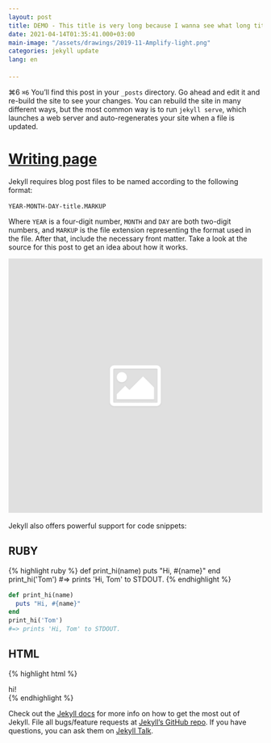 ```yaml
---
layout: post
title: DEMO - This title is very long because I wanna see what long titles look like
date: 2021-04-14T01:35:41.000+03:00
main-image: "/assets/drawings/2019-11-Amplify-light.png"
categories: jekyll update
lang: en

---
```

⌘6 `⌘6` You’ll find this post in your `_posts` directory. Go ahead and edit it and re-build the site to see your changes. You can rebuild the site in many different ways, but the most common way is to run `jekyll serve`, which launches a web server and auto-regenerates your site when a file is updated.

# [Writing page](/writing)

Jekyll requires blog post files to be named according to the following format:

`YEAR-MONTH-DAY-title.MARKUP`

Where `YEAR` is a four-digit number, `MONTH` and `DAY` are both two-digit numbers, and `MARKUP` is the file extension representing the format used in the file. After that, include the necessary front matter. Take a look at the source for this post to get an idea about how it works.

![](/assets/placeholder.png)

Jekyll also offers powerful support for code snippets:

## RUBY

{% highlight ruby %}
def print_hi(name)
  puts "Hi, #{name}"
end
print_hi('Tom')
#=> prints 'Hi, Tom' to STDOUT.
{% endhighlight %}

```ruby 
def print_hi(name)
  puts "Hi, #{name}"
end
print_hi('Tom')
#=> prints 'Hi, Tom' to STDOUT.
```


## HTML
{% highlight html %}
<div>hi!</div>
{% endhighlight %}



Check out the [Jekyll docs][jekyll-docs] for more info on how to get the most out of Jekyll. File all bugs/feature requests at [Jekyll’s GitHub repo][jekyll-gh]. If you have questions, you can ask them on [Jekyll Talk][jekyll-talk].

[jekyll-docs]: https://jekyllrb.com/docs/home
[jekyll-gh]:   https://github.com/jekyll/jekyll
[jekyll-talk]: https://talk.jekyllrb.com/